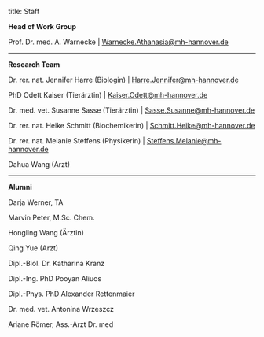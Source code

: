 title: Staff

**Head of Work Group**

Prof. Dr. med. A. Warnecke 		| <Warnecke.Athanasia@mh-hannover.de>

---------------------------

**Research Team**


Dr. rer. nat. Jennifer Harre (Biologin)			|  	<Harre.Jennifer@mh-hannover.de> 	

PhD Odett Kaiser (Tierärztin)				|  	<Kaiser.Odett@mh-hannover.de>

Dr. med. vet. Susanne Sasse (Tierärztin) |  	<Sasse.Susanne@mh-hannover.de>

Dr. rer. nat. Heike Schmitt (Biochemikerin) |  	<Schmitt.Heike@mh-hannover.de>

Dr. rer. nat. Melanie Steffens (Physikerin) |  	<Steffens.Melanie@mh-hannover.de>

Dahua Wang (Arzt)


-----------------------------

**Alumni**


Darja Werner, TA

Marvin Peter, M.Sc. Chem.

Hongling Wang (Ärztin)

Qing Yue	(Arzt)

Dipl.-Biol. Dr. Katharina Kranz

Dipl.-Ing. PhD Pooyan Aliuos

Dipl.-Phys. PhD Alexander Rettenmaier

Dr. med. vet. Antonina Wrzeszcz

Ariane Römer, Ass.-Arzt Dr. med
